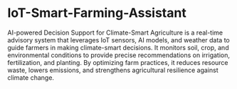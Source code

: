 # IoT-Smart-Farming-Assistant
AI-powered Decision Support for Climate-Smart Agriculture is a real-time advisory system that leverages IoT sensors, AI models, and weather data to guide farmers in making climate-smart decisions. It monitors soil, crop, and environmental conditions to provide precise recommendations on irrigation, fertilization, and planting. By optimizing farm practices, it reduces resource waste, lowers emissions, and strengthens agricultural resilience against climate change.
